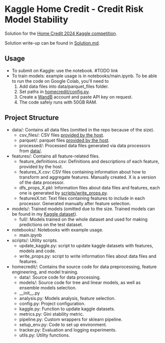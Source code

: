 # Kaggle Home Credit - Credit Risk Model Stability

Solution for the [Home Credit 2024 Kaggle competition](https://www.kaggle.com/competitions/home-credit-credit-risk-model-stability).

Solution write-up can be found in [Solution.md](https://github.com/evgeniavolkova/kagglehomecredit2024/blob/master/Solution.md).

## Usage
- To submit on Kaggle: use the notebook. #TODO link
- To train models: example usage is in notebooks/main.ipynb. To be able to run the code on Google Colab, you'll need to
    1. Add data files into data/parquet_files folder.
    2. Set paths in [homecredit/config.py](https://github.com/evgeniavolkova/kagglehomecredit2024/blob/master/homecredit/config.py).
    3. Create a [WandB](https://wandb.ai/home) account and paste API key on request.
    4. The code safely runs with 50GB RAM.

## Project Structure

- data/: Contains all data files (omitted in the repo because of the size).
    - csv_files/: CSV files [provided by the host](https://www.kaggle.com/competitions/home-credit-credit-risk-model-stability/data).
    - parquet/: parquet files [provided by the host](https://www.kaggle.com/competitions/home-credit-credit-risk-model-stability/data).
    - processed/: Processed data files generated via data processors from [data/](https://github.com/evgeniavolkova/kagglehomecredit2024/tree/master/homecredit/data).
- features/: Contains all feature-related files.
    - feature_definitions.csv: Definitions and descriptions of each feature, provided by the host.
    - features_X.csv: CSV files containing information about how to transform and aggregate features. Manually created. X is a version of the data processor.
    - dfs_props_X.pkl: Information files about data files and features, each one is generated by [scripts/write_props.py](https://github.com/evgeniavolkova/kagglehomecredit2024/blob/master/scripts/write_props.py).
    - featuresX.txt: Text files containing features to include in each processor. Generated manually after feature selection.
- models/: Trained models (omitted due to the size. Trained models can be found in my [Kaggle dataset](https://www.kaggle.com/datasets/eivolkova/homecredit-models)).
    - full/: Models trained on the whole dataset and used for making predictions on the test dataset.
- notebooks/: Notebooks with example usage.
    - main.ipynb
- scripts/: Utility scripts.
    - update_kaggle.py: script to update kaggle datasets with features, models and code.
    - write_props.py: script to write information files about data files and features.
- homecredit/: Contains the source code for data preprocessing, feature engineering, and model training.
    - data/: Source code for data processing.
    - models/: Source code for tree and linear models, as well as ensemble models selection.
    - \_\_init__.py
    - analysis.py: Models analysis, feature selection.
    - config.py: Project configuration.
    - kaggle.py: Function to update kaggle datasets.
    - metrics.py: Gini stability metric.
    - pipeline.py: Custom wrappers for sklearn pipeline.
    - setup_env.py: Code to set up environment.
    - tracker.py: Evaluation and logging experiments.
    - utils.py: Utility functions.